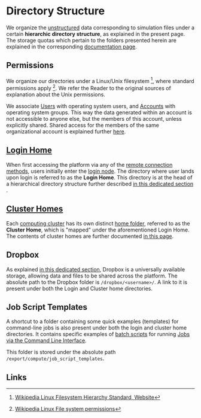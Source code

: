 # Directory Structure

We organize the [unstructured](../data/classification.md#by-internal-organization) data corresponding to simulation files under a certain **hierarchic directory structure**, as explained in the present page. The storage quotas which pertain to the folders presented herein are explained in the corresponding [documentation page](quotas.md).

## Permissions

We organize our directories under a Linux/Unix filesystem [^1], where standard permissions apply [^2]. We refer the Reader to the original sources of explanation about the Unix permissions. 

We associate [Users](../accounts/users.md) with operating system users, and [Accounts](../accounts/overview.md) with operating system groups. This way the data generated within an account is not accessible to anyone else, but the members of this account, unless explicitly shared. Shared access for the members of the same organizational account is explained further [here](../infrastructure/clusters/directories.md#shared-folders-for-organizations).

## [Login Home](../infrastructure/login/directories.md)

When first accessing the platform via any of the [remote connection methods](../remote-connection/overview.md), users initially enter the [login node](../infrastructure/login/overview.md). The directory where user lands upon login is referred to as the **Login Home**. This directory is at the head of a hierarchical directory structure further described [in this dedicated section](../infrastructure/login/directories.md) . 

## [Cluster Homes](../infrastructure/clusters/directories.md)

Each [computing cluster](../infrastructure/clusters/overview.md) has its own distinct [home folder](../infrastructure/clusters/directories.md), referred to as the **Cluster Home**, which is "mapped" under the aforementioned Login Home. The contents of cluster homes are further documented [in this page](../infrastructure/clusters/directories.md).

## Dropbox

As explained [in this dedicated section](../data-in-objectstorage/dropbox.md), Dropbox is a universally available storage, allowing data and files to be shared across the platform. The absolute path to the Dropbox folder is `/dropbox/<username>/`. A link to it is present under both the Login and Cluster home directories.

## Job Script Templates

A shortcut to a folder containing some quick examples (templates) for command-line jobs is also present under both the login and cluster home directories. It contains specific examples of [batch scripts](../jobs-cli/batch-script.md) for running [Jobs via the Command Line Interface](../jobs-cli/overview.md).
 
This folder is stored under the absolute path `/export/compute/job_script_templates`.

## Links

[^1]: [Wikipedia Linux Filesystem Hierarchy Standard, Website](https://en.wikipedia.org/wiki/Filesystem_Hierarchy_Standard)

[^2]: [Wikipedia Linux File system permissions](https://en.wikipedia.org/wiki/File_system_permissions)
